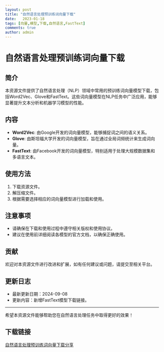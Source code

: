 ```yaml
---
layout: post
title: "自然语言处理预训练词向量下载"
date:   2023-01-18
tags: [向量,模型,下载,自然语言,FastText]
comments: true
author: admin
---
```

# 自然语言处理预训练词向量下载

## 简介

本资源文件提供了自然语言处理（NLP）领域中常用的预训练词向量模型下载，包括Word2Vec、Glove和FastText。这些词向量模型在NLP任务中广泛应用，能够显著提升文本分析和机器学习模型的性能。

## 内容

- **Word2Vec**: 由Google开发的词向量模型，能够捕捉词之间的语义关系。
- **Glove**: 由斯坦福大学开发的词向量模型，旨在通过全局词频统计来生成词向量。
- **FastText**: 由Facebook开发的词向量模型，特别适用于处理大规模数据集和多语言文本。

## 使用方法

1. 下载资源文件。
2. 解压缩文件。
3. 根据需要选择相应的词向量模型进行加载和使用。

## 注意事项

- 请确保在下载和使用过程中遵守相关版权和使用协议。
- 建议在使用前详细阅读各模型的官方文档，以确保正确使用。

## 贡献

欢迎对本资源文件进行改进和扩展，如有任何建议或问题，请提交至相关平台。

## 更新日志

- 最新更新日期：2024-09-08
- 更新内容：新增FastText模型下载链接。

---

希望本资源文件能够帮助您在自然语言处理任务中取得更好的效果！

## 下载链接

[自然语言处理预训练词向量下载分享](https://pan.quark.cn/s/a630241cec5d)